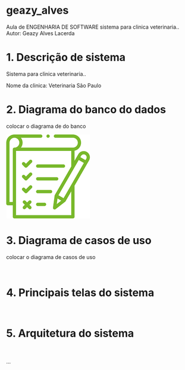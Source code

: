 # geazy_alves
Aula de ENGENHARIA DE SOFTWARE
sistema para clinica veterinaria..
 Autor: Geazy Alves Lacerda  

# 1. Descrição de sistema
 Sistema para clinica veterinaria..
 
 Nome da clinica: Veterinaria São Paulo

 # 2. Diagrama do banco do dados

colocar o diagrama de do banco

![teste](https://github.com/geazy-alves/geazy_alves/blob/main/imagens/download.png?raw=true)

 # 3. Diagrama de casos de uso
 colocar o diagrama de casos de uso

![]()

 # 4. Principais telas do sistema 
![]()

 
 # 5. Arquitetura do sistema 
![]()

...